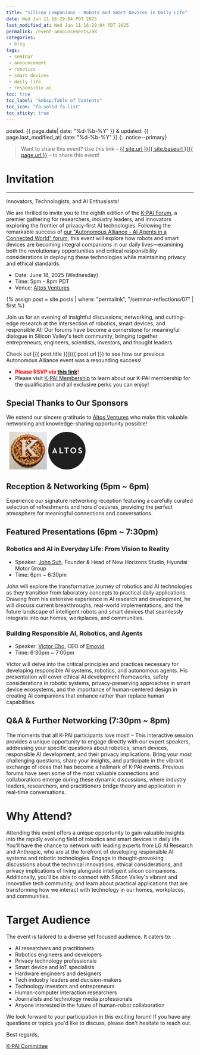 ```yaml
---
title: "Silicon Companions - Robots and Smart Devices in Daily Life"
date: Wed Jun 11 16:29:04 PDT 2025
last_modified_at: Wed Jun 11 16:29:04 PDT 2025
permalink: /event-announcements/08
categories:
 - blog
tags:
 - seminar
 - announcement
 - robotics
 - smart-devices
 - daily-life
 - responsible-ai
toc: true
toc_label: "&nbsp;Table of Contents"
toc_icon: "fa-solid fa-list"
toc_sticky: true
---
```


posted: {{ page.date| date: "%d-%b-%Y" }}
&amp;
updated: {{ page.last_modified_at| date: "%d-%b-%Y" }}
{: .notice--primary}

> Want to share this event?
Use this link
&ndash; <a href="{{ page.url }}">{{ site.url }}{{ site.baseurl }}{{ page.url }}</a> &ndash;
to share this event!

# Invitation

---

Innovators, Technologists, and AI Enthusiasts!

We are thrilled to invite you to the eighth edition of the [K-PAI Forum](/),
a premier gathering for researchers, industry leaders,
and innovators exploring the frontier of privacy-first AI technologies.
Following the remarkable success of [our "Autonomous Alliance - AI Agents in a Connected World" forum](/seminar-reflections/07),
this event will explore how robots and smart devices are becoming integral companions in our daily lives—examining both the revolutionary opportunities and critical responsibility considerations in deploying these technologies while maintaining privacy and ethical standards.

- Date: June 18, 2025 (Wednesday)
- Time: 5pm - 8pm PDT
- Venue: [Altos Ventures](https://maps.app.goo.gl/R9ZQfxQocY7KSCC2A)

{% assign post = site.posts | where: "permalink", "/seminar-reflections/07" | first %}

Join us for an evening of insightful discussions, networking, and cutting-edge research at the intersection of robotics, smart devices, and responsible AI! Our forums have become a cornerstone for meaningful dialogue in Silicon Valley's tech community, bringing together entrepreneurs, engineers, scientists, investors, and thought leaders.

Check out [{{ post.title }}]({{ post.url }}) to see how our previous Autonomous Alliance event was a resounding success!

- <font color="red"><strong>Please RSVP via <a href="https://lu.ma/silicon-companions">this link</a>!</strong></font>
- Please visit [K-PAI Membership](/membership)
to learn about our K-PAI membership
for the qualification and all exclusive perks you can enjoy!

## Special Thanks to Our Sponsors

We extend our sincere gratitude to [Altos Ventures](https://www.altosvc.com/) who make this valuable networking and knowledge-sharing opportunity possible!

<div class="img-container-justified">
&nbsp;
<img width="20%" src="/assets/images/k-on-pie.png">
<img width="20%" src="/resource/org-logos/altos-ventures-logo-01.png">
&nbsp;
</div>

<!--Stay tuned for information about special prizes and giveaways at this event!-->

<!--***Please note: This event will be conducted in Korean.***-->

## Reception & Networking (5pm ~ 6pm)

Experience our signature networking reception featuring a carefully curated selection of refreshments and hors d'oeuvres,
providing the perfect atmosphere for meaningful connections and conversations.

## Featured Presentations (6pm ~ 7:30pm)

### Robotics and AI in Everyday Life: From Vision to Reality

- Speaker: [John Suh](https://www.linkedin.com/in/johnsuh/), Founder &amp; Head of New Horizons Studio, Hyundai Motor Group
- Time: 6pm ~ 6:30pm

John will explore the transformative journey of robotics and AI technologies as they transition from laboratory concepts to practical daily applications. Drawing from his extensive experience in AI research and development, he will discuss current breakthroughs, real-world implementations, and the future landscape of intelligent robots and smart devices that seamlessly integrate into our homes, workplaces, and communities.

### Building Responsible AI, Robotics, and Agents

- Speaker: [Victor Cho](https://www.linkedin.com/in/victor-cho-/), CEO of [Emovid](https://www.emovid.com/)
- Time: 6:30pm ~ 7:00pm

Victor will delve into the critical principles and practices necessary for developing responsible AI systems, robotics, and autonomous agents. His presentation will cover ethical AI development frameworks, safety considerations in robotic systems, privacy-preserving approaches in smart device ecosystems, and the importance of human-centered design in creating AI companions that enhance rather than replace human capabilities.

## Q&A & Further Networking (7:30pm ~ 8pm)

The moments that all K-PAI participants love most!
&ndash;
This interactive session provides a unique opportunity to engage directly with our expert speakers, addressing your specific questions about robotics, smart devices, responsible AI development, and their privacy implications. Bring your most challenging questions, share your insights, and participate in the vibrant exchange of ideas that has become a hallmark of K-PAI events. Previous forums have seen some of the most valuable connections and collaborations emerge during these dynamic discussions, where industry leaders, researchers, and practitioners bridge theory and application in real-time conversations.

# Why Attend?

Attending this event offers a unique opportunity to gain valuable insights into the rapidly evolving field of robotics and smart devices in daily life. You'll have the chance to network with leading experts from LG AI Research and Anthropic, who are at the forefront of developing responsible AI systems and robotic technologies. Engage in thought-provoking discussions about the technical innovations, ethical considerations, and privacy implications of living alongside intelligent silicon companions. Additionally, you'll be able to connect with Silicon Valley's vibrant and innovative tech community, and learn about practical applications that are transforming how we interact with technology in our homes, workplaces, and communities.

# Target Audience

The event is tailored to a diverse yet focused audience. It caters to:

- AI researchers and practitioners
- Robotics engineers and developers
- Privacy technology professionals
- Smart device and IoT specialists
- Hardware engineers and designers
- Tech industry leaders and decision-makers
- Technology investors and entrepreneurs
- Human-computer interaction researchers
- Journalists and technology media professionals
- Anyone interested in the future of human-robot collaboration

We look forward to your participation in this exciting forum! If you have any questions or topics you'd like to discuss, please don't hesitate to reach out.

Best regards,

[K-PAI Committee](/committee)
